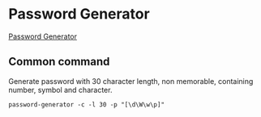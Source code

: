 # Password Generator

[Password Generator](https://github.com/bermi/password-generator)

## Common command

Generate password with 30 character length, non memorable, containing number, symbol and character.

`password-generator -c -l 30 -p "[\d\W\w\p]"`
